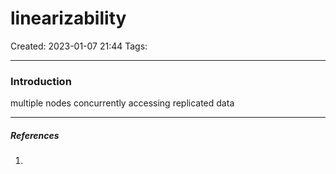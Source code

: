 # linearizability
Created: 2023-01-07 21:44
Tags: 
____

### Introduction

multiple nodes concurrently accessing replicated data


_____
##### References
1.

